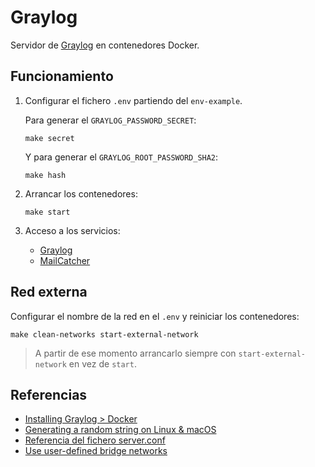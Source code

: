 # Graylog

Servidor de [Graylog](https://www.graylog.org) en contenedores Docker.

## Funcionamiento

1. Configurar el fichero `.env` partiendo del `env-example`.

   Para generar el `GRAYLOG_PASSWORD_SECRET`:

   ```shell
   make secret
   ```

   Y para generar el `GRAYLOG_ROOT_PASSWORD_SHA2`:

   ```shell
   make hash
   ```

2. Arrancar los contenedores:

    ```shell
    make start
    ```

3. Acceso a los servicios:

    - [Graylog](http://localhost:9000)
    - [MailCatcher](http://localhost:1080)

## Red externa

Configurar el nombre de la red en el `.env` y reiniciar los contenedores:

```shell
make clean-networks start-external-network
```

> A partir de ese momento arrancarlo siempre con `start-external-network` en vez de `start`.

## Referencias

- [Installing Graylog > Docker](https://go2docs.graylog.org/5-0/downloading_and_installing_graylog/docker_installation.htm)
- [Generating a random string on Linux & macOS](https://www.markusdosch.com/2022/05/generating-a-random-string-on-linux-macos/)
- [Referencia del fichero server.conf](https://go2docs.graylog.org/5-0/setting_up_graylog/server.conf.html)
- [Use user-defined bridge networks](https://docs.docker.com/network/network-tutorial-standalone/#use-user-defined-bridge-networks)
